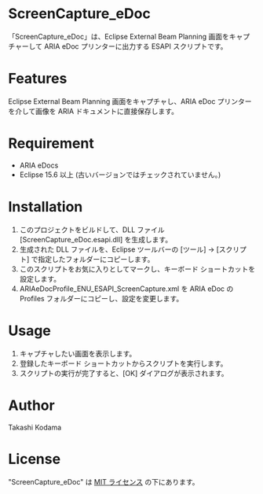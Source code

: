 # ScreenCapture_eDoc
 
「ScreenCapture_eDoc」は、Eclipse External Beam Planning 画面をキャプチャーして ARIA eDoc プリンターに出力する ESAPI スクリプトです。
  
# Features

Eclipse External Beam Planning 画面をキャプチャし、ARIA eDoc プリンターを介して画像を ARIA ドキュメントに直接保存します。

# Requirement

* ARIA eDocs
* Eclipse 15.6 以上 (古いバージョンではチェックされていません。)

# Installation

1. このプロジェクトをビルドして、DLL ファイル [ScreenCapture_eDoc.esapi.dll] を生成します。
2. 生成された DLL ファイルを、Eclipse ツールバーの [ツール] -> [スクリプト] で指定したフォルダーにコピーします。
3. このスクリプトをお気に入りとしてマークし、キーボード ショートカットを設定します。
4. ARIAeDocProfile_ENU_ESAPI_ScreenCapture.xml を ARIA eDoc の Profiles フォルダーにコピーし、設定を変更します。

# Usage

1. キャプチャしたい画面を表示します。
2. 登録したキーボード ショートカットからスクリプトを実行します。
3. スクリプトの実行が完了すると、[OK] ダイアログが表示されます。
 
# Author
 
Takashi Kodama
 
# License
 
"ScreenCapture_eDoc" は [MIT ライセンス](https://en.wikipedia.org/wiki/MIT_License) の下にあります。
